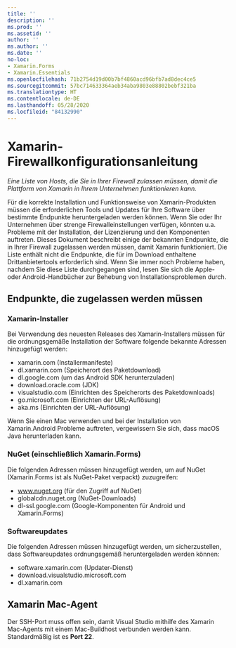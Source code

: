 ```yaml
---
title: ''
description: ''
ms.prod: ''
ms.assetid: ''
author: ''
ms.author: ''
ms.date: ''
no-loc:
- Xamarin.Forms
- Xamarin.Essentials
ms.openlocfilehash: 71b2754d19d00b7bf4860acd96bfb7ad8dec4ce5
ms.sourcegitcommit: 57bc714633364aeb34aba9803e88802bebf321ba
ms.translationtype: HT
ms.contentlocale: de-DE
ms.lasthandoff: 05/28/2020
ms.locfileid: "84132990"
---
```

# <a name="xamarin-firewall-configuration-instructions"></a>Xamarin-Firewallkonfigurationsanleitung

_Eine Liste von Hosts, die Sie in Ihrer Firewall zulassen müssen, damit die Plattform von Xamarin in Ihrem Unternehmen funktionieren kann._

Für die korrekte Installation und Funktionsweise von Xamarin-Produkten müssen die erforderlichen Tools und Updates für Ihre Software über bestimmte Endpunkte heruntergeladen werden können. Wenn Sie oder Ihr Unternehmen über strenge Firewalleinstellungen verfügen, könnten u.a. Probleme mit der Installation, der Lizenzierung und den Komponenten auftreten. Dieses Dokument beschreibt einige der bekannten Endpunkte, die in Ihrer Firewall zugelassen werden müssen, damit Xamarin funktioniert. Die Liste enthält nicht die Endpunkte, die für im Download enthaltene Drittanbietertools erforderlich sind. Wenn Sie immer noch Probleme haben, nachdem Sie diese Liste durchgegangen sind, lesen Sie sich die Apple- oder Android-Handbücher zur Behebung von Installationsproblemen durch.

## <a name="endpoints-to-allow"></a>Endpunkte, die zugelassen werden müssen

### <a name="xamarin-installer"></a>Xamarin-Installer

Bei Verwendung des neuesten Releases des Xamarin-Installers müssen für die ordnungsgemäße Installation der Software folgende bekannte Adressen hinzugefügt werden:

- xamarin.com (Installermanifeste)
- dl.xamarin.com (Speicherort des Paketdownload)
- dl.google.com (um das Android SDK herunterzuladen)
- download.oracle.com (JDK)
- visualstudio.com (Einrichten des Speicherorts des Paketdownloads)
- go.microsoft.com (Einrichten der URL-Auflösung)
- aka.ms (Einrichten der URL-Auflösung)

Wenn Sie einen Mac verwenden und bei der Installation von Xamarin.Android Probleme auftreten, vergewissern Sie sich, dass macOS Java herunterladen kann.

### <a name="nuget-including-xamarinforms"></a>NuGet (einschließlich Xamarin.Forms)

Die folgenden Adressen müssen hinzugefügt werden, um auf NuGet (Xamarin.Forms ist als NuGet-Paket verpackt) zuzugreifen:

- www.nuget.org (für den Zugriff auf NuGet)
- globalcdn.nuget.org (NuGet-Downloads)
- dl-ssl.google.com (Google-Komponenten für Android und Xamarin.Forms)

### <a name="software-updates"></a>Softwareupdates

Die folgenden Adressen müssen hinzugefügt werden, um sicherzustellen, dass Softwareupdates ordnungsgemäß heruntergeladen werden können:

- software.xamarin.com (Updater-Dienst)
- download.visualstudio.microsoft.com
- dl.xamarin.com

## <a name="xamarin-mac-agent"></a>Xamarin Mac-Agent

Der SSH-Port muss offen sein, damit Visual Studio mithilfe des Xamarin Mac-Agents mit einem Mac-Buildhost verbunden werden kann. Standardmäßig ist es **Port 22**.
